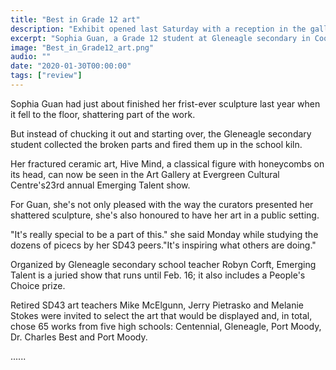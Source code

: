 ```yaml
---
title: "Best in Grade 12 art"
description: "Exhibit opened last Saturday with a reception in the gallery"
excerpt: "Sophia Guan, a Grade 12 student at Gleneagle secondary in Coquitlam, with her painting called Crossing. It shows a canal with a Chinese village to the left and Venice at the right"
image: "Best_in_Grade12_art.png"
audio: ""
date: "2020-01-30T00:00:00"
tags: ["review"]
---
```


Sophia Guan had just about finished her frist-ever sculpture last year when it fell to the floor, shattering part of the work.

But instead of chucking it out and starting over, the Gleneagle secondary student collected the broken parts and fired them up in the school kiln.

Her fractured ceramic art, Hive Mind, a classical figure with honeycombs on its head, can now be seen in the Art Gallery at Evergreen Cultural Centre's23rd annual Emerging Talent show.

For Guan, she's not only pleased with the way the curators presented her shattered sculpture, she's also honoured to have her art in a public setting.

"It's really special to be a part of this." she said Monday while studying the dozens of picecs by her SD43 peers."It's inspiring what others are doing."

Organized by Gleneagle secondary school teacher Robyn Corft, Emerging Talent is a juried show that runs until Feb. 16; it also includes a People's Choice prize.

Retired SD43 art teachers Mike McElgunn, Jerry Pietrasko and Melanie Stokes were invited to select the art that would be displayed and, in total, chose 65 works from five high schools: Centennial, Gleneagle, Port Moody, Dr. Charles Best and Port Moody.

......
